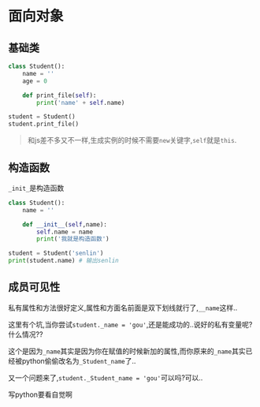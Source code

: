 # 面向对象

## 基础类
```py
class Student():
    name = ''
    age = 0

    def print_file(self):
        print('name' + self.name)

student = Student()
student.print_file()
```
>和js差不多又不一样,生成实例的时候不需要`new`关键字,`self`就是`this`.

## 构造函数
`_init_`是构造函数
```py
class Student():
    name = ''

    def __init__(self,name):
        self.name = name
        print('我就是构造函数')

student = Student('senlin')
print(student.name) # 输出senlin
```

## 成员可见性
私有属性和方法很好定义,属性和方面名前面是双下划线就行了,`__name`这样..

这里有个坑,当你尝试`student._name = 'gou'`,还是能成功的..说好的私有变量呢?什么情况??

这个是因为`_name`其实是因为你在赋值的时候新加的属性,而你原来的`_name`其实已经被python偷偷改名为`_Student_name`了..

又一个问题来了,`student._Student_name = 'gou'`可以吗?可以..

写python要看自觉啊
